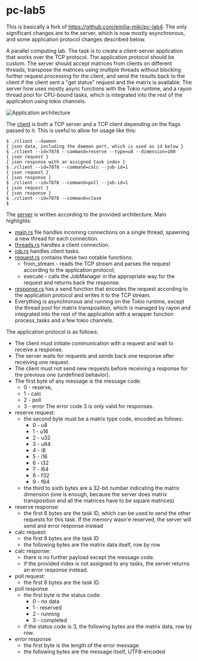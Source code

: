 # pc-lab5

This is basically a fork of https://github.com/emilia-miki/pc-lab4. The only
significant changes are to the server, which is now mostly asynchronous, and
some application protocol changes described below.

A parallel computing lab. The task is to create a client-server application
that works over the TCP protocol. The application protocol should be custom.
The server should accept matrices from clients on different threads, transpose
the matrices using multiple threads without blocking further request processing
for the client, and send the results back to the client if the client sent a 
"get status" request and the matrix is available. The server how uses mostly 
async functions with the Tokio runtime, and a rayon thread pool for CPU-bound tasks,
which is integrated into the rest of the application using tokio channels.

![Application architecture](arch.png)

The [client](client) is both a TCP server and a TCP client depending on the flags
passed to it. This is useful to allow for usage like this:
```
$ ./client --daemon
{ json data, including the daemon port, which is used as id below }
$ ./client --id=7878 --command=reserve --type=u8 --dimension=100
{ json request }
{ json response with an assigned task index }
$ ./client --id=7878 --command=calc --job-id=1
{ json request }
{ json response }
$ ./client --id=7878 --command=poll --job-id=1
{ json request }
{ json response }
$ ./client --id=7878 --command=close
$ 
```

The [server](server) is written according to the provided architecture. Main
highlights:
- [main.rs](server/src/main.rs) file handles incoming connections on a single
thread, spawning a new thread for each connection.
- [threads.rs](server/src/thread.rs) handles a client connection.
- [job.rs](server/src/job.rs) handles client tasks.
- [request.rs](server/src/request.rs) contains these two notable functions:
  - from_stream - reads the TCP stream and parses the request
  according to the application protocol;
  - execute - calls the JobManager in the appropriate way for the request
  and returns back the response.
- [response.rs](server/src/response.rs) has a send function that encodes
the request according to the application protocol and writes it to the TCP
stream.
- Everything is asynchronous and running on the Tokio runtime, except the
thread pool for matrix transposition, which is managed by rayon and integrated
into the rest of the application with a wrapper function process_tasks and
a few tokio channels.

The application protocol is as follows:
- The client must initiate communication with a request and wait to receive
a response.
- The server waits for requests and sends back one response after receiving
one request.
- The client must not send new requests before receiving a response for the
previous one (undefined behavior).
- The first byte of any message is the message code:
  - 0 - reserve,
  - 1 - calc
  - 2 - poll
  - 3 - error
  The error code 3 is only valid for responses.
- reserve request:
  - the second byte must be a matrix type code, encoded as follows:
    - 0 - u8
    - 1 - u16
    - 2 - u32
    - 3 - u64
    - 4 - i8
    - 5 - i16
    - 6 - i32
    - 7 - i64
    - 8 - f32
    - 9 - f64
  - the third to sixth bytes are a 32-bit number indicating the matrix dimension
  (one is enough, because the server does matrix transposition and all the matrices
  have to be square matrices)
- reserve response:
  - the first 8 bytes are the task ID, which can be used to send the other 
  requests for this task. If the memory wasn'e reserved, the server will send
  and error response instead
- calc request:
  - the first 8 bytes are the task ID
  - the following bytes are the matrix data itself, row by row
- calc response:
  - there is no further payload except the message code.
  - if the provided index is not assigned to any tasks, the server returns an error
  response instead.
- poll request:
  - the first 8 bytes are the task ID.
- poll response
  - the first byte is the status code:
    - 0 - no data
    - 1 - reserved
    - 2 - running
    - 3 - completed
  - if the status code is 3, the following bytes are the matrix data, row by row.
- error response
  - the first byte is the length of the error message
  - the following bytes are the message itself, UTF8-encoded

